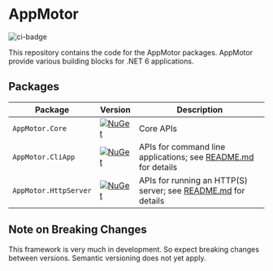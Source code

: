 ﻿# AppMotor

![ci-badge](https://github.com/skrysmanski/AppMotor/actions/workflows/ci.yaml/badge.svg)

This repository contains the code for the AppMotor packages. AppMotor provide various building blocks for .NET 6 applications.

## Packages

| Package                   | Version                                                                                                                       | Description
| ------------------------- | ----------------------------------------------------------------------------------------------------------------------------- | -----------
| `AppMotor.Core`           | [![NuGet](https://img.shields.io/nuget/v/AppMotor.CoreKit.svg)](https://www.nuget.org/packages/AppMotor.CoreKit/)             | Core APIs
| `AppMotor.CliApp`         | [![NuGet](https://img.shields.io/nuget/v/AppMotor.CliKit.svg)](https://www.nuget.org/packages/AppMotor.CliKit/)               | APIs for command line applications; see [README.md](src/CliKir/README.md) for details
| `AppMotor.HttpServer`     | [![NuGet](https://img.shields.io/nuget/v/AppMotor.HttpServerKit.svg)](https://www.nuget.org/packages/AppMotor.HttpServerKit/) | APIs for running an HTTP(S) server; see [README.md](src/HttpServerKit/README.md) for details

## Note on Breaking Changes

This framework is very much in development. So expect breaking changes between versions. Semantic versioning does not yet apply.
